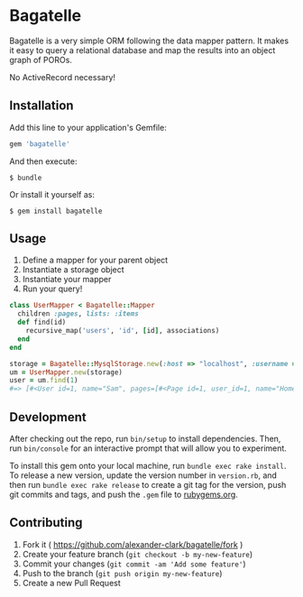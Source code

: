 # Bagatelle

Bagatelle is a very simple ORM following the data mapper pattern. It makes it easy to query a relational database and map the results into an object graph of POROs.

No ActiveRecord necessary!

## Installation

Add this line to your application's Gemfile:

```ruby
gem 'bagatelle'
```

And then execute:

    $ bundle

Or install it yourself as:

    $ gem install bagatelle

## Usage

1. Define a mapper for your parent object
1. Instantiate a storage object
1. Instantiate your mapper
1. Run your query!

```ruby
class UserMapper < Bagatelle::Mapper
  children :pages, lists: :items
  def find(id)
    recursive_map('users', 'id', [id], associations)
  end
end

storage = Bagatelle::MysqlStorage.new(:host => "localhost", :username => "user", :database => "yourdb")
um = UserMapper.new(storage)
user = um.find(1)
#=> [#<User id=1, name="Sam", pages=[#<Page id=1, user_id=1, name="Home", body="This is my home page">], lists=[#<List id=1, user_id=1, name="To Do", items=[#<Item id=1, list_id=1, name="Mow Lawn">]>]>]
```

## Development

After checking out the repo, run `bin/setup` to install dependencies. Then, run `bin/console` for an interactive prompt that will allow you to experiment.

To install this gem onto your local machine, run `bundle exec rake install`. To release a new version, update the version number in `version.rb`, and then run `bundle exec rake release` to create a git tag for the version, push git commits and tags, and push the `.gem` file to [rubygems.org](https://rubygems.org).

## Contributing

1. Fork it ( https://github.com/alexander-clark/bagatelle/fork )
2. Create your feature branch (`git checkout -b my-new-feature`)
3. Commit your changes (`git commit -am 'Add some feature'`)
4. Push to the branch (`git push origin my-new-feature`)
5. Create a new Pull Request

